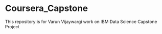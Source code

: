 # Coursera_Capstone
This repository is for Varun Vijaywargi work on IBM Data Science Capstone Project

